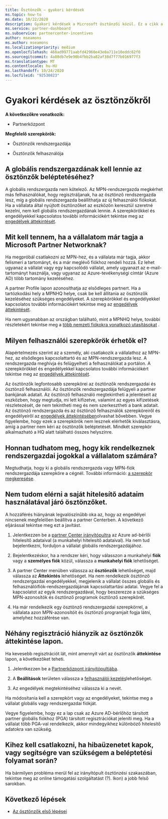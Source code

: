 ```yaml
---
title: Ösztönzők – gyakori kérdések
ms.topic: how-to
ms.date: 10/22/2020
description: Gyakori kérdések a Microsoft ösztönzői közül. Ez a cikk a felhasználói szerepkörökkel, a regisztrálással, illetve a hibaüzenetek elvégzésével kapcsolatos kérdéseket tartalmaz.
ms.service: partner-dashboard
ms.subservice: partnercenter-incentives
author: mseamons
ms.author: mseamons
ms.localizationpriority: medium
ms.openlocfilehash: 468ad99771aabfd42960e43e0a711e10eddc62f0
ms.sourcegitcommit: 4a88db7e9e90b4fbb2ba82af38d7f77b016977f3
ms.translationtype: MT
ms.contentlocale: hu-HU
ms.lasthandoff: 10/24/2020
ms.locfileid: "92530823"
---
```

# <a name="frequently-asked-questions-on-incentives"></a>Gyakori kérdések az ösztönzőkről

**A következőkre vonatkozik:**

- Partnerközpont

**Megfelelő szerepkörök:**

- Ösztönzők rendszergazdája

- Ösztönzők felhasználója

## <a name="do-i-need-to-be-the-global-admin-to-enroll-in-incentives"></a>A globális rendszergazdának kell lennie az ösztönzők beléptetéséhez?

A globális rendszergazda nem kötelező. Az MPN-rendszergazda megkérhet más felhasználókat, hogy regisztráljanak, ha az ösztönző rendszergazda lesz, míg a globális rendszergazda beállíthatja az új felhasználói fiókokat. Ha a vállalata által nyújtott ösztönzőket az eszközön keresztül szeretné kezelni, nem kell globális rendszergazdának lennie. A szerepkörökkel és engedélyekkel kapcsolatos további információkért tekintse meg az [engedélyek áttekintését](permissions-overview.md).

## <a name="what-do-i-need-to-do-if-i-find-my-company-is-already-a-member-of-the-microsoft-partner-network"></a>Mit kell tennem, ha a vállalatom már tagja a Microsoft Partner Networknak?

Ha megpróbál csatlakozni az MPN-hez, és a vállalata már tagja, akkor felismeri a tartományt, és a már meglévő fiókhoz rendeli hozzá. Ez lehet ugyanaz a vállalat vagy egy kapcsolódó vállalat, amely ugyanazt az e-mail-tartományt használja, vagy ugyanaz az Azure-tevékenységi címtár (Azure AD) több tartomány kezeléséhez.

A partner Profile lapon azonosíthatja az elsődleges partnert. Ha a tartózkodási hely a MPNHQ helye, csak be kell állítania az ösztönzők kezeléséhez szükséges engedélyeket. A szerepkörökkel és engedélyekkel kapcsolatos további információkért tekintse meg az [engedélyek áttekintését](permissions-overview.md).

Ha nem ugyanabban az országban található, mint a MPNHQ helye, további részletekért tekintse meg a [több nemzeti fiókokra vonatkozó utasításokat](https://support.microsoft.com/help/4515619/special-considerations-for-multi-national-partners-joining-the-microso) .

## <a name="what-user-roles-are-available"></a>Milyen felhasználói szerepkörök érhetők el?

Alapértelmezés szerint az a személy, aki csatlakozik a vállalathoz az MPN-hez, az elsődleges kapcsolattartó és az MPN-rendszergazda lesz. A rendszergazda meghívja és felügyelheti a felhasználókat a portálon. A szerepkörökkel és engedélyekkel kapcsolatos további információkért tekintse meg az [engedélyek áttekintését](permissions-overview.md).

Az ösztönzők legfontosabb szerepkörei az ösztönzők rendszergazdai és ösztönző felhasználói. Az ösztönzők rendszergazdája felügyeli a partner bankjának adatait. Az ösztönző felhasználó megtekintheti a jelentéseit az eszközben, hogy megtudja, mi lett kifizetve, valamint az egyes kifizetések részletezését, de nem tekintheti meg és nem szerkesztheti a bank adatait. Az ösztönző rendszergazda és az ösztönző felhasználók szerepköreiről és engedélyeiről az [engedélyek áttekintésében](permissions-overview.md)olvashat bővebben. Vegye figyelembe, hogy ezek a szerepkörök nem lesznek elérhetők kiválasztásra, amíg a partner nem kéri az ösztönzők beléptetését. Mindkét szerepkör alkalmazható a HQ alatt található összes helyszínre.

## <a name="how-can-i-find-out-who-has-admin-rights-for-my-company"></a>Honnan tudhatom meg, hogy kik rendelkeznek rendszergazdai jogokkal a vállalatom számára?

Megtudhatja, hogy ki a globális rendszergazda vagy MPN-fiók rendszergazdája szerepköre a cégnél. További információ: [a szerepkör megkeresése](/partner-center/find-your-role.md).  

## <a name="i-cant-access-incentives-using-my-credentials"></a>Nem tudom elérni a saját hitelesítő adataim használatával járó ösztönzőket.

A hozzáférés hiányának legvalószínűbb oka az, hogy az engedélyei nincsenek megfelelően beállítva a partner Centerben. A következő eljárással tekintse meg ezt a javítást.

1. Jelentkezzen be a [partner Center irányítópultra](https://partner.microsoft.com/dashboard/) az Azure ad-bérlői hitelesítő adataival (a munkahelyi hitelesítő adataival). Ha nem tud bejelentkezni, forduljon a vállalat globális rendszergazdájához.

2. Bejelentkezéskor, ha a rendszer kéri, hogy válasszon a munkahelyi **fiók** vagy a **személyes fiók** közül, válassza a **munkahelyi fiók** lehetőséget.

3. A partner Center menüben válassza az **ösztönzők** lehetőséget, majd válassza az **Áttekintés** lehetőséget. Ha nem rendelkezik ösztönző rendszergazdai engedélyekkel, megjelenik a vállalat összes globális és felhasználóifiók-rendszergazdájának kapcsolattartási adatai. Vegye fel a kapcsolatot az egyik rendszergazdával, hogy beszerezze a szükséges MPN-azonosítók és ösztönző programok ösztönző szerepkörét.

4. Ha már rendelkezik egy ösztönző rendszergazdai szerepkörrel, a vállalata azon MPN-azonosítóit és ösztönző programjait fogja látni, amelyhez hozzáférése van.
 
## <a name="some-enrollments-are-missing-from-the-incentives-overview-page"></a>Néhány regisztráció hiányzik az ösztönzők áttekintése lapon.

Ha kevesebb regisztrációt lát, mint amennyit várt az ösztönzők **áttekintése** lapon, a következőket teheti.

1. Jelentkezzen be a [Partnerközpont irányítópultjába](https://partner.microsoft.com/dashboard/).

2. A **Beállítások** területen válassza a [felhasználói kezelés](https://partner.microsoft.com/pcv/users)lehetőséget.

3. Az engedélyek megtekintéséhez válassza ki a nevét. 

Ha módosítania kell a szerepkört vagy az engedélyeket, tekintse meg a vállalat globális vagy rendszergazdai fiókját.

Vegye figyelembe, hogy ez a lap csak az Azure AD-bérlőhöz társított partner globális fiókhoz (PGA) társított regisztrációkat jeleníti meg. Ha a vállalat több PGA-val rendelkezik, akkor mindegyikhez különböző hitelesítő adatokra van szükség.

## <a name="who-should-i-contact-if-i-get-an-error-message-or-need-help-during-the-enrollment-process"></a>Kihez kell csatlakozni, ha hibaüzenetet kapok, vagy segítségre van szükségem a beléptetési folyamat során?

Ha bármilyen probléma merül fel az irányítópult ösztönzési szakaszában, tekintse meg az online támogatási szolgáltatást (?). Ikon) a jobb felső sarokban.

## <a name="next-steps"></a>Következő lépések

- [Az ösztönzők első lépései](incentives-get-started-intro.md)
